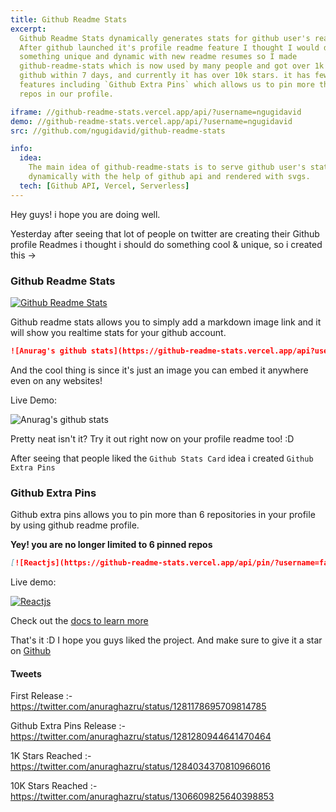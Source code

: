 ```yaml
---
title: Github Readme Stats
excerpt:
  Github Readme Stats dynamically generates stats for github user's readmes,
  After github launched it's profile readme feature I thought I would do
  something unique and dynamic with new readme resumes so I made
  github-readme-stats which is now used by many people and got over 1k stars on
  github within 7 days, and currently it has over 10k stars. it has few cool
  features including `Github Extra Pins` which allows us to pin more that 6
  repos in our profile.

iframe: //github-readme-stats.vercel.app/api/?username=ngugidavid
demo: //github-readme-stats.vercel.app/api/?username=ngugidavid
src: //github.com/ngugidavid/github-readme-stats

info:
  idea:
    The main idea of github-readme-stats is to serve github user's stats
    dynamically with the help of github api and rendered with svgs.
  tech: [Github API, Vercel, Serverless]
---
```


Hey guys! i hope you are doing well.

Yesterday after seeing that lot of people on twitter are creating their Github
profile Readmes i thought i should do something cool & unique, so i created this
->

### Github Readme Stats

[![Github Readme Stats](https://github-readme-stats.vercel.app/api/pin/?username=ngugidavid&repo=github-readme-stats)](https://github.com/ngugidavid/github-readme-stats)

Github readme stats allows you to simply add a markdown image link and it will
show you realtime stats for your github account.

```md
![Anurag's github stats](https://github-readme-stats.vercel.app/api?username=ngugidavid)
```

And the cool thing is since it's just an image you can embed it anywhere even on
any websites!

Live Demo:

![Anurag's github stats](https://github-readme-stats.vercel.app/api?username=ngugidavid&v=1)

Pretty neat isn't it? Try it out right now on your profile readme too! :D

After seeing that people liked the `Github Stats Card` idea i created
`Github Extra Pins`

### Github Extra Pins

Github extra pins allows you to pin more than 6 repositories in your profile by
using github readme profile.

**Yey! you are no longer limited to 6 pinned repos**

```md
[![Reactjs](https://github-readme-stats.vercel.app/api/pin/?username=facebook&repo=react&show_owner=true)](https://github.com/facebook/react)
```

Live demo:

[![Reactjs](https://github-readme-stats.vercel.app/api/pin/?username=facebook&repo=react&show_owner=true)](https://github.com/facebook/react)

Check out the
[docs to learn more](https://github.com/ngugidavid/github-readme-stats#github-extra-pins)

That's it :D I hope you guys liked the project. And make sure to give it a star
on [Github](https://github.com/ngugidavid/github-readme-stats)

#### Tweets

First Release :-  
https://twitter.com/anuraghazru/status/1281178695709814785

Github Extra Pins Release :-  
https://twitter.com/anuraghazru/status/1281280944641470464

1K Stars Reached :-  
https://twitter.com/anuraghazru/status/1284034370810966016

10K Stars Reached :-  
https://twitter.com/anuraghazru/status/1306609825640398853

